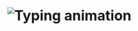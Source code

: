 <h1 align="center" style="font-weight: bold; font-size: 32px;">
  <img src="https://readme-typing-svg.demolab.com?font=Fira+Code&size=26&duration=2500&pause=800&color=FFFFFF&center=true&vCenter=true&width=600&lines=Welcome+to+my+GitHub;I'm+𝘛𝘢𝘬𝘢𝘺𝘢𝘴𝘩𝘪𝘪;Clean+%7C+Minimal+%7C+Functional" alt="Typing animation" />
</h1>
